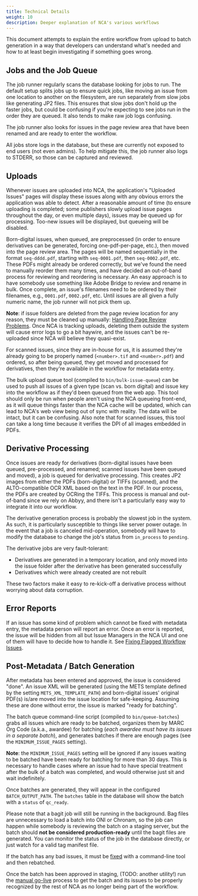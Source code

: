 ```yaml
---
title: Technical Details
weight: 10
description: Deeper explanation of NCA's various workflows
---
```


This document attempts to explain the entire workflow from upload to batch
generation in a way that developers can understand what's needed and how to at
least begin investigating if something goes wrong.

## Jobs and the Job Queue

The job runner regularly scans the database looking for jobs to run.  The
default setup splits jobs up to ensure quick jobs, like moving an issue from
one location to another on the filesystem, are run separately from slow jobs
like generating JP2 files.  This ensures that slow jobs don't hold up the
faster jobs, but could be confusing if you're expecting to see jobs run in the
order they are queued.  It also tends to make raw job logs confusing.

The job runner also looks for issues in the page review area that have been
renamed and are ready to enter the workflow.

All jobs store logs in the database, but these are currently not exposed to end
users (not even admins).  To help mitigate this, the job runner also logs to
STDERR, so those can be captured and reviewed.

## Uploads

Whenever issues are uploaded into NCA, the application's "Uploaded Issues"
pages will display these issues along with any obvious errors the application
was able to detect.  After a reasonable amount of time (to ensure uploading is
completed; some publishers slowly upload issue pages throughout the day, or
even multiple days), issues may be queued up for processing.  Too-new issues
will be displayed, but queueing will be disabled.

Born-digital issues, when queued, are preprocessed (in order to ensure
derivatives can be generated, forcing one-pdf-per-page, etc.), then moved into
the page review area.  The pages will be named sequentially in the format
`seq-dddd.pdf`, starting with `seq-0001.pdf`, then `seq-0002.pdf`, etc.  These
PDFs might already be ordered correctly, but we've found the need to manually
reorder them many times, and have decided an out-of-band process for reviewing
and reordering is necessary.  An easy approach is to have somebody use
something like Adobe Bridge to review and rename in bulk.  Once complete, an
issue's filenames need to be ordered by their filenames, e.g., `0001.pdf`,
`0002.pdf`, etc.  Until issues are all given a fully numeric name, the job
runner will not pick them up.

**Note**: if issue folders are deleted from the page review location for any
reason, they must be cleaned up manually:
[Handling Page Review Problems](/workflow/handling-page-review-problems).  Once
NCA is tracking uploads, deleting them outside the system will cause error logs
to go a bit haywire, and the issues can't be re-uploaded since NCA will believe
they quasi-exist.

For scanned issues, since they are in-house for us, it is assumed they're
already going to be properly named (`<number>.tif` and `<number>.pdf`) and
ordered, so after being queued, they get moved and processed for derivatives,
then they're available in the workflow for metadata entry.

The bulk upload queue tool (compiled to `bin/bulk-issue-queue`) can be used to
push all issues of a given type (scan vs. born digital) and issue key into the
workflow as if they'd been queued from the web app.  This tool should only be
run when people aren't using the NCA queueing front-end, as it will queue
things faster than the NCA cache will be updated, which can lead to NCA's web
view being out of sync with reality.  The data will be intact, but it can be
confusing.  Also note that for scanned issues, this tool can take a long time
because it verifies the DPI of all images embedded in PDFs.

## Derivative Processing

Once issues are ready for derivatives (born-digital issues have been queued,
pre-processed, and renamed; scanned issues have been queued and moved), a job
is queued for derivative processing.  This creates JP2 images from either the
PDFs (born-digital) or TIFFs (scanned), and the ALTO-compatible OCR XML based
on the text in the PDF.  In our process, the PDFs are created by OCRing the
TIFFs.  This process is manual and out-of-band since we rely on Abbyy, and
there isn't a particularly easy way to integrate it into our workflow.

The derivative generation process is probably the slowest job in the system.
As such, it is particularly susceptible to things like server power outage.  In
the event that a job is canceled mid-operation, somebody will have to modify
the database to change the job's status from `in_process` to `pending`.

The derivative jobs are very fault-tolerant:

- Derivatives are generated in a temporary location, and only moved into the
  issue folder after the derivative has been generated successfully
- Derivatives which were already created are not rebuilt

These two factors make it easy to re-kick-off a derivative process without
worrying about data corruption.

## Error Reports

If an issue has some kind of problem which cannot be fixed with metadata entry,
the metadata person will report an error.  Once an error is reported, the issue
will be hidden from all but Issue Managers in the NCA UI and one of them will
have to decide how to handle it.  See
[Fixing Flagged Workflow Issues](/workflow/fixing-flagged-workflow-issues).

## Post-Metadata / Batch Generation

After metadata has been entered and approved, the issue is considered "done".
An issue XML will be generated (using the METS template defined by the setting
`METS_XML_TEMPLATE_PATH`) and born-digital issues' original PDF(s) is/are moved
into the issue location for safe-keeping.  Assuming these are done without
error, the issue is marked "ready for batching".

The batch queue command-line script (compiled to `bin/queue-batches`) grabs all
issues which are ready to be batched, organizes them by MARC Org Code (a.k.a.,
awardee) for batching (*each awardee must have its issues in a separate
batch*), and generates batches if there are enough pages (see the
`MINIMUM_ISSUE_PAGES` setting).

**Note**: the `MINIMUM_ISSUE_PAGES` setting will be ignored if any issues
waiting to be batched have been ready for batching for more than 30 days.  This
is necessary to handle cases where an issue had to have special treatment after
the bulk of a batch was completed, and would otherwise just sit and wait
indefinitely.

Once batches are generated, they will appear in the configured
`BATCH_OUTPUT_PATH`.  The `batches` table in the database will show the batch
with a `status` of `qc_ready`.

Please note that a bagit job will still be running in the background.  Bag
files are unnecessary to load a batch into ONI or Chronam, so the job can
happen while somebody is reviewing the batch on a staging server, but the batch
should **not be considered production-ready** until the bagit files are
generated.  You can monitor the status of the job in the database directly, or
just watch for a valid tag manifest file.

If the batch has any bad issues, it must be [fixed](/workflow/fixing-batches)
with a command-line tool and then rebatched.

Once the batch has been approved in staging, (TODO: another utility!) run the
[manual go-live](/workflow/batch-manual-golive) process to get the batch and
its issues to be properly recognized by the rest of NCA as no longer being part
of the workflow.
